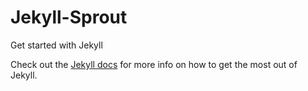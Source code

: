 # Jekyll-Sprout
Get started with Jekyll

Check out the [Jekyll docs](http://jekyllrb.com/docs/home) for more info on how to get the most out of Jekyll.
